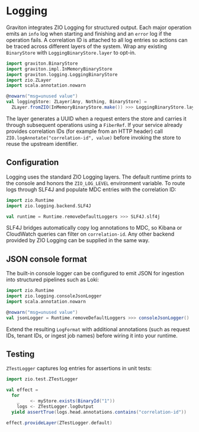 # Logging

Graviton integrates ZIO Logging for structured output. Each major operation
emits an `info` log when starting and finishing and an `error` log if the
operation fails. A correlation ID is attached to all log entries so actions can
be traced across different layers of the system. Wrap any existing
`BinaryStore` with `LoggingBinaryStore.layer` to opt-in.

```scala mdoc:silent
import graviton.BinaryStore
import graviton.impl.InMemoryBinaryStore
import graviton.logging.LoggingBinaryStore
import zio.ZLayer
import scala.annotation.nowarn

@nowarn("msg=unused value")
val loggingStore: ZLayer[Any, Nothing, BinaryStore] =
  ZLayer.fromZIO(InMemoryBinaryStore.make()) >>> LoggingBinaryStore.layer
```

The layer generates a UUID when a request enters the store and carries it
through subsequent operations using a `FiberRef`. If your service already
provides correlation IDs (for example from an HTTP header) call
`ZIO.logAnnotate("correlation-id", value)` before invoking the store to reuse
the upstream identifier.

## Configuration

Logging uses the standard ZIO Logging layers. The default runtime prints to the
console and honors the `ZIO_LOG_LEVEL` environment variable. To route logs
through SLF4J and populate MDC entries with the correlation ID:

```scala
import zio.Runtime
import zio.logging.backend.SLF4J

val runtime = Runtime.removeDefaultLoggers >>> SLF4J.slf4j
```

SLF4J bridges automatically copy log annotations to MDC, so Kibana or CloudWatch
queries can filter on `correlation-id`. Any other backend provided by ZIO
Logging can be supplied in the same way.

## JSON console format

The built-in console logger can be configured to emit JSON for ingestion into
structured pipelines such as Loki:

```scala mdoc:silent
import zio.Runtime
import zio.logging.consoleJsonLogger
import scala.annotation.nowarn

@nowarn("msg=unused value")
val jsonLogger = Runtime.removeDefaultLoggers >>> consoleJsonLogger()
```

Extend the resulting `LogFormat` with additional annotations (such as request
IDs, tenant IDs, or ingest job names) before wiring it into your runtime.

## Testing

`ZTestLogger` captures log entries for assertions in unit tests:

```scala
import zio.test.ZTestLogger

val effect =
  for
    _    <- myStore.exists(BinaryId("1"))
    logs <- ZTestLogger.logOutput
  yield assertTrue(logs.head.annotations.contains("correlation-id"))

effect.provideLayer(ZTestLogger.default)
```

